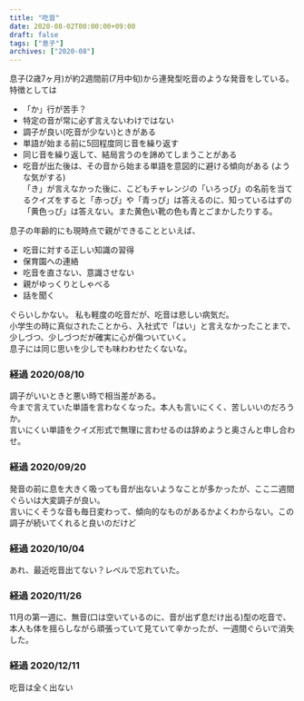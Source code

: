```yaml
---
title: "吃音"
date: 2020-08-02T00:00:00+09:00
draft: false
tags: ["息子"]
archives: ["2020-08"]
---
```

息子(2歳7ヶ月)が約2週間前(7月中旬)から連発型吃音のような発音をしている。  
特徴としては  
- 「か」行が苦手？
- 特定の音が常に必ず言えないわけではない
- 調子が良い(吃音が少ない)ときがある
- 単語が始まる前に5回程度同じ音を繰り返す
- 同じ音を繰り返して、結局言うのを諦めてしまうことがある
- 吃音が出た後は、その音から始まる単語を意図的に避ける傾向がある (ような気がする)  
「き」が言えなかった後に、こどもチャレンジの「いろっぴ」の名前を当てるクイズをすると「赤っぴ」や「青っぴ」は答えるのに、知っているはずの「黄色っぴ」は答えない。また黄色い靴の色も青とごまかしたりする。

息子の年齢的にも現時点で親ができることといえば、
- 吃音に対する正しい知識の習得
- 保育園への連絡
- 吃音を直さない、意識させない
- 親がゆっくりとしゃべる
- 話を聞く

ぐらいしかない。
私も軽度の吃音だが、吃音は悲しい病気だ。  
小学生の時に真似されたことから、入社式で「はい」と言えなかったことまで、
少しづつ、少しづつだが確実に心が傷ついていく。  
息子には同じ思いを少しでも味わわせたくないな。

### 経過 2020/08/10
調子がいいときと悪い時で相当差がある。  
今まで言えていた単語を言わなくなった。本人も言いにくく、苦しいいのだろうか。   
言いにくい単語をクイズ形式で無理に言わせるのは辞めようと奥さんと申し合わせ。

### 経過 2020/09/20
発音の前に息を大きく吸っても音が出ないようなことが多かったが、ここ二週間ぐらいは大変調子が良い。  
言いにくそうな音も毎日変わって、傾向的なものがあるかよくわからない。この調子が続いてくれると良いのだけど

### 経過 2020/10/04
あれ、最近吃音出てない？レベルで忘れていた。

### 経過 2020/11/26
11月の第一週に、無音(口は空いているのに、音が出ず息だけ出る)型の吃音で、  
本人も体を揺らしながら頑張っていて見ていて辛かったが、一週間ぐらいで消失した。  

### 経過 2020/12/11
吃音は全く出ない
